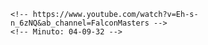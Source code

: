     <!-- https://www.youtube.com/watch?v=Eh-s-n_6zNQ&ab_channel=FalconMasters -->
    <!-- Minuto: 04-09-32 -->
